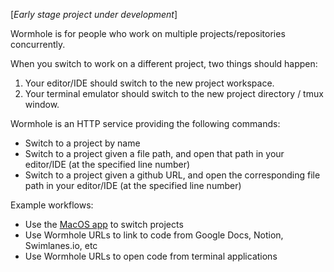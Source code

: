 [_Early stage project under development_]

Wormhole is for people who work on multiple projects/repositories concurrently.

When you switch to work on a different project, two things should happen:

1. Your editor/IDE should switch to the new project workspace.
2. Your terminal emulator should switch to the new project directory / tmux window.

Wormhole is an HTTP service providing the following commands:

- Switch to a project by name
- Switch to a project given a file path, and open that path in your editor/IDE (at the specified line number)
- Switch to a project given a github URL, and open the corresponding file path in your editor/IDE (at the specified line number)

Example workflows:

- Use the [MacOS app](https://github.com/dandavison/wormhole-gui) to switch projects
- Use Wormhole URLs to link to code from Google Docs, Notion, Swimlanes.io, etc
- Use Wormhole URLs to open code from terminal applications
